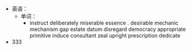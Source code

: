 - 英语：
	- 单词：
		- instruct
		  deliberately
		  miserable
		  essence .
		  desirable
		  mechanic
		  mechanism
		  gap
		  estate
		  datum
		  disregard
		  democracy
		  appropriate
		  primitive
		  induce
		  consultant
		  zeal
		  upright
		  prescription
		  dedicate
- 333